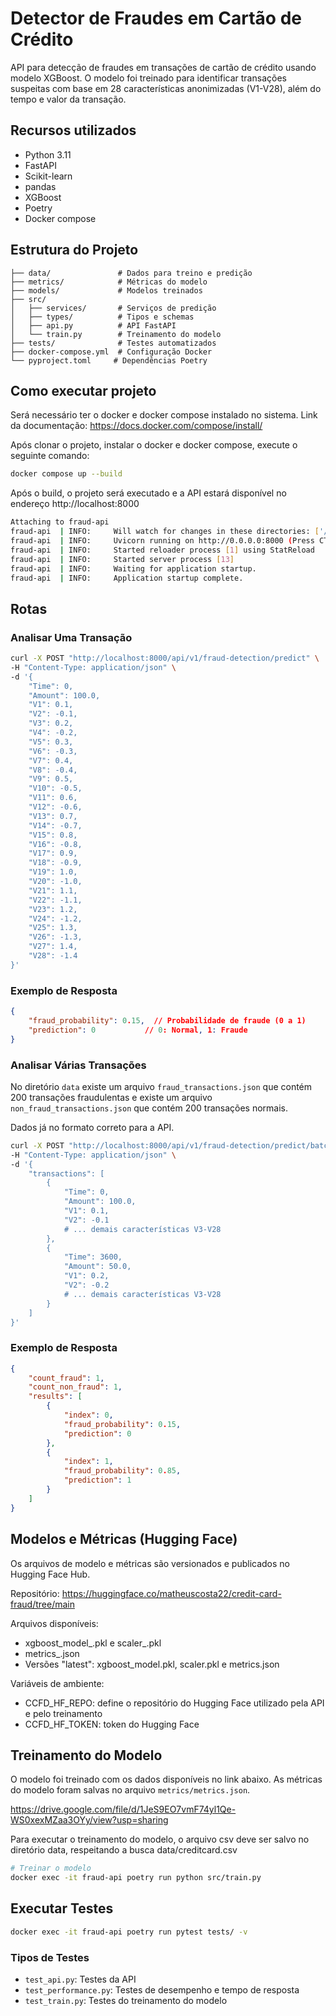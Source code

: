 
# Detector de Fraudes em Cartão de Crédito

API para detecção de fraudes em transações de cartão de crédito usando modelo XGBoost. O modelo foi treinado para identificar transações suspeitas com base em 28 características anonimizadas (V1-V28), além do tempo e valor da transação.

## Recursos utilizados

- Python 3.11
- FastAPI
- Scikit-learn
- pandas
- XGBoost
- Poetry
- Docker compose

## Estrutura do Projeto

```
├── data/               # Dados para treino e predição
├── metrics/            # Métricas do modelo
├── models/             # Modelos treinados
├── src/
│   ├── services/       # Serviços de predição
│   ├── types/          # Tipos e schemas
│   ├── api.py          # API FastAPI
│   └── train.py        # Treinamento do modelo
├── tests/              # Testes automatizados
├── docker-compose.yml  # Configuração Docker
└── pyproject.toml     # Dependências Poetry
```


## Como executar projeto

Será necessário ter o docker e docker compose instalado no sistema.
Link da documentação: https://docs.docker.com/compose/install/

Após clonar o projeto, instalar o docker e docker compose, execute o seguinte comando:
```bash
docker compose up --build
```

Após o build, o projeto será executado e a API estará disponível no endereço http://localhost:8000

```bash
Attaching to fraud-api
fraud-api  | INFO:     Will watch for changes in these directories: ['/app']
fraud-api  | INFO:     Uvicorn running on http://0.0.0.0:8000 (Press CTRL+C to quit)
fraud-api  | INFO:     Started reloader process [1] using StatReload
fraud-api  | INFO:     Started server process [13]
fraud-api  | INFO:     Waiting for application startup.
fraud-api  | INFO:     Application startup complete.
```


## Rotas

### Analisar Uma Transação

```bash
curl -X POST "http://localhost:8000/api/v1/fraud-detection/predict" \
-H "Content-Type: application/json" \
-d '{
    "Time": 0,
    "Amount": 100.0,
    "V1": 0.1,
    "V2": -0.1,
    "V3": 0.2,
    "V4": -0.2,
    "V5": 0.3,
    "V6": -0.3,
    "V7": 0.4,
    "V8": -0.4,
    "V9": 0.5,
    "V10": -0.5,
    "V11": 0.6,
    "V12": -0.6,
    "V13": 0.7,
    "V14": -0.7,
    "V15": 0.8,
    "V16": -0.8,
    "V17": 0.9,
    "V18": -0.9,
    "V19": 1.0,
    "V20": -1.0,
    "V21": 1.1,
    "V22": -1.1,
    "V23": 1.2,
    "V24": -1.2,
    "V25": 1.3,
    "V26": -1.3,
    "V27": 1.4,
    "V28": -1.4
}'
```


### Exemplo de Resposta

```json
{
    "fraud_probability": 0.15,  // Probabilidade de fraude (0 a 1)
    "prediction": 0           // 0: Normal, 1: Fraude
}
```


### Analisar Várias Transações

No diretório `data` existe um arquivo `fraud_transactions.json` que contém 200 transações fraudulentas e existe um arquivo `non_fraud_transactions.json` que contém 200 transações normais.

Dados já no formato correto para a API.

```bash
curl -X POST "http://localhost:8000/api/v1/fraud-detection/predict/batch" \
-H "Content-Type: application/json" \
-d '{
    "transactions": [
        {
            "Time": 0,
            "Amount": 100.0,
            "V1": 0.1,
            "V2": -0.1
            # ... demais características V3-V28
        },
        {
            "Time": 3600,
            "Amount": 50.0,
            "V1": 0.2,
            "V2": -0.2
            # ... demais características V3-V28
        }
    ]
}'
```


### Exemplo de Resposta

```json
{
    "count_fraud": 1,
    "count_non_fraud": 1,
    "results": [
        {
            "index": 0,
            "fraud_probability": 0.15,
            "prediction": 0
        },
        {
            "index": 1,
            "fraud_probability": 0.85,
            "prediction": 1
        }
    ]
}
```


## Modelos e Métricas (Hugging Face)

Os arquivos de modelo e métricas são versionados e publicados no Hugging Face Hub.

Repositório: https://huggingface.co/matheuscosta22/credit-card-fraud/tree/main

Arquivos disponíveis:
- xgboost_model_<timestamp>.pkl e scaler_<timestamp>.pkl
- metrics_<timestamp>.json
- Versões "latest": xgboost_model.pkl, scaler.pkl e metrics.json

Variáveis de ambiente:
- CCFD_HF_REPO: define o repositório do Hugging Face utilizado pela API e pelo treinamento
- CCFD_HF_TOKEN: token do Hugging Face


## Treinamento do Modelo

O modelo foi treinado com os dados disponíveis no link abaixo.
As métricas do modelo foram salvas no arquivo `metrics/metrics.json`.

https://drive.google.com/file/d/1JeS9EO7vmF74yl1Qe-WS0xexMZaa3OYy/view?usp=sharing

Para executar o treinamento do modelo, o arquivo csv deve ser salvo no diretório data, respeitando a busca data/creditcard.csv

```bash
# Treinar o modelo
docker exec -it fraud-api poetry run python src/train.py
```


## Executar Testes

```bash
docker exec -it fraud-api poetry run pytest tests/ -v
```


### Tipos de Testes

- `test_api.py`: Testes da API
- `test_performance.py`: Testes de desempenho e tempo de resposta
- `test_train.py`: Testes do treinamento do modelo